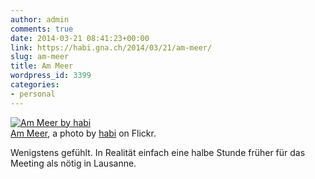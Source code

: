 ```yaml
---
author: admin
comments: true
date: 2014-03-21 08:41:23+00:00
link: https://habi.gna.ch/2014/03/21/am-meer/
slug: am-meer
title: Am Meer
wordpress_id: 3399
categories:
- personal
---
```


[![Am Meer by habi](http://farm8.staticflickr.com/7413/13304083795_ced2b8603c.jpg)](https://www.flickr.com/photos/habi/13304083795/)  
[Am Meer](https://www.flickr.com/photos/habi/13304083795/), a photo by [habi](https://www.flickr.com/photos/habi/) on Flickr.



Wenigstens gefühlt. In Realität einfach eine halbe Stunde früher für das Meeting als nötig in Lausanne.
